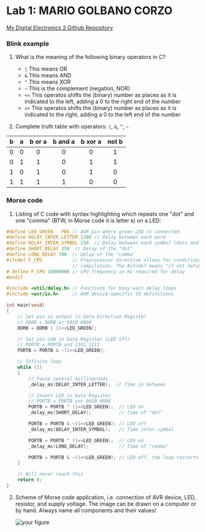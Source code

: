 # Lab 1: MARIO GOLBANO CORZO

[My Digital Electronics 2 Github Repository](https://github.com/mariogolbi/Digital-electronics-2)

### Blink example

1. What is the meaning of the following binary operators in C?
   * `|` This means OR
   * `&` This means AND
   * `^` This means XOR
   * `~` This is the complement (negation, NOR)
   * `<<` This operatos shifts the (binary) number as places as it is indicated to the left, adding a 0 to the right end of the number
   * `>>` This operatos shifts the (binary) number as places as it is indicated to the right, adding a 0 to the left end of the number

2. Complete truth table with operators: `|`, `&`, `^`, `~`

| **b** | **a** |**b or a** | **b and a** | **b xor a** | **not b** |
| :-: | :-: | :-: | :-: | :-: | :-: |
| 0 | 0 | 0 | 0 | 0 | 1 |
| 0 | 1 | 1 | 0 | 1 | 1 |
| 1 | 0 | 1 | 0 | 1 | 0 |
| 1 | 1 | 1 | 1 | 0 | 0 |


### Morse code

1. Listing of C code with syntax highlighting which repeats one "dot" and one "comma" (BTW, in Morse code it is letter `A`) on a LED:

```c
#define LED_GREEN   PB5 // AVR pin where green LED is connected
#define DELAY_INTER_LETTER 1200 // Delay between each word
#define DELAY_INTER_SYMBOL 250  // Delay between each symbol (dots and commas)
#define SHORT_DELAY 350  // Delay of the "dot"
#define LONG_DELAY 700  // Delay of the "comma"
#ifndef F_CPU           // Preprocessor directive allows for conditional
                        // compilation. The #ifndef means "if not defined".
# define F_CPU 16000000 // CPU frequency in Hz required for delay
#endif   

#include <util/delay.h> // Functions for busy-wait delay loops
#include <avr/io.h>     // AVR device-specific IO definitions

int main(void)
{
    // Set pin as output in Data Direction Register
    // DDRB = DDRB or 0010 0000
    DDRB = DDRB | (1<<LED_GREEN);

    // Set pin LOW in Data Register (LED off)
    // PORTB = PORTB and 1101 1111
    PORTB = PORTB & ~(1<<LED_GREEN);

    // Infinite loop
    while (1)
    {
        // Pause several milliseconds
        _delay_ms(DELAY_INTER_LETTER);  // Time in between

        // Invert LED in Data Register
        // PORTB = PORTB xor 0010 0000
        PORTB = PORTB ^ (1<<LED_GREEN);  // LED on 
        _delay_ms(SHORT_DELAY);          // Time of "dot"

        PORTB = PORTB & ~(1<<LED_GREEN); // LED off
        _delay_ms(DELAY_INTER_SYMBOL);   // Time inter-symbol

        PORTB = PORTB ^ (1<<LED_GREEN);  // LED on
        _delay_ms(LONG_DELAY);           // Time of "comma"

        PORTB = PORTB & ~(1<<LED_GREEN); // LED off, the loop restarts
    }

    // Will never reach this
    return 0;
}
```


2. Scheme of Morse code application, i.e. connection of AVR device, LED, resistor, and supply voltage. The image can be drawn on a computer or by hand. Always name all components and their values!

   ![your figure]()
